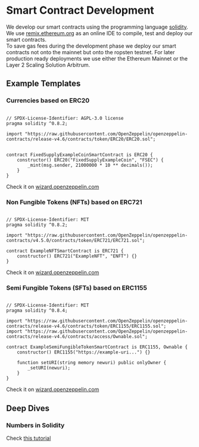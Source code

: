 # Smart Contract Development
We develop our smart contracts using the programming language [solidity](https://soliditylang.org/).  
We use [remix.ethereum.org](https://remix.ethereum.org/) as an online IDE to compile, test and deploy our smart contracts.  
To save gas fees during the development phase we deploy our smart contracts not onto the mainnet but onto the ropsten testnet. 
For later production ready deployments we use either the Ethereum Mainnet or the Layer 2 Scaling Solution Arbitrum. 

## Example Templates
### Currencies based on ERC20
```sol

// SPDX-License-Identifier: AGPL-3.0 license
pragma solidity ^0.8.2;

import "https://raw.githubusercontent.com/OpenZeppelin/openzeppelin-contracts/release-v4.6/contracts/token/ERC20/ERC20.sol";


contract FixedSupplyExampleCoinSmartContract is ERC20 {
    constructor() ERC20("FixedSupplyExampleCoin", "FSEC") {
        _mint(msg.sender, 21000000 * 10 ** decimals());
    }
}

```

Check it on [wizard.openzeppelin.com](https://wizard.openzeppelin.com/)  

### Non Fungible Tokens (NFTs) based on ERC721
```sol

// SPDX-License-Identifier: MIT
pragma solidity ^0.8.2;

import "https://raw.githubusercontent.com/OpenZeppelin/openzeppelin-contracts/v4.5.0/contracts/token/ERC721/ERC721.sol";

contract ExampleNFTSmartContract is ERC721 {
    constructor() ERC721("ExampleNFT", "ENFT") {}
}

```

Check it on [wizard.openzeppelin.com](https://wizard.openzeppelin.com/#erc721)  

### Semi Fungible Tokens (SFTs) based on ERC1155

```sol

// SPDX-License-Identifier: MIT
pragma solidity ^0.8.4;

import "https://raw.githubusercontent.com/OpenZeppelin/openzeppelin-contracts/release-v4.6/contracts/token/ERC1155/ERC1155.sol";
import "https://raw.githubusercontent.com/OpenZeppelin/openzeppelin-contracts/release-v4.6/contracts/access/Ownable.sol";

contract ExampleSemiFungibleTokenSmartContract is ERC1155, Ownable {
    constructor() ERC1155("https://example-uri...") {}

    function setURI(string memory newuri) public onlyOwner {
        _setURI(newuri);
    }
}

```

Check it on [wizard.openzeppelin.com](https://wizard.openzeppelin.com/#erc1155)  

## Deep Dives
### Numbers in Solidity
Check [this tutorial](https://www.youtube.com/watch?v=kz4iIS0peMI)  
